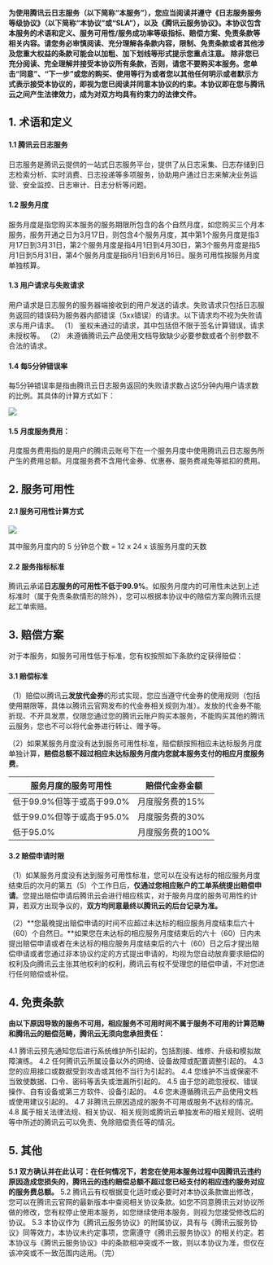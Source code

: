 

**为使用腾讯云日志服务（以下简称“本服务”），您应当阅读并遵守《日志服务服务等级协议》（以下简称“本协议”或“SLA”），以及《腾讯云服务协议》。本协议包含本服务的术语和定义、服务可用性/服务成功率等级指标、赔偿方案、免责条款等相关内容。请您务必审慎阅读、充分理解各条款内容，限制、免责条款或者其他涉及您重大权益的条款可能会以加粗、加下划线等形式提示您重点注意。
除非您已充分阅读、完全理解并接受本协议所有条款，否则，请您不要购买本服务。您单击“同意”、“下一步”或您的购买、使用等行为或者您以其他任何明示或者默示方式表示接受本协议的，即视为您已阅读并同意本协议的约束。本协议即在您与腾讯云之间产生法律效力，成为对双方均具有约束力的法律文件。**


## 1.	术语和定义
#### 1.1 腾讯云日志服务

日志服务是腾讯云提供的一站式日志服务平台，提供了从日志采集、日志存储到日志检索分析、实时消费、日志投递等多项服务，协助用户通过日志来解决业务运营、安全监控、日志审计、日志分析等问题。

#### 1.2 服务月度

服务月度是指您购买本服务的服务期限所包含的各个自然月度，如您购买三个月本服务，服务开通之日为3月17日，则包含4个服务月度，其中第1个服务月度是指3月17日到3月31日，第2个服务月度是指4月1日到4月30日，第3个服务月度是指5月1日到5月31日，第4个服务月度是指6月1日到6月16日。服务可用性按服务月度单独核算。

#### 1.3 用户请求与失败请求
用户请求是日志服务的服务器端接收到的用户发送的请求。失败请求只包括日志服务返回的错误码为服务器内部错误（5xx错误）的请求。以下请求均不视为失败请求与用户请求。
（1）	鉴权未通过的请求，其中包括但不限于签名计算错误，请求未授权等。
（2）	未遵循腾讯云产品使用文档导致缺少必要参数或者个别参数不合法的请求。

#### 1.4 每5分钟错误率

每5分钟错误率是指由腾讯云日志服务返回的失败请求数占这5分钟内用户请求数的比例。其具体的计算方式如下：
 
 ![](https://main.qcloudimg.com/raw/30429c35eae1d7f79a5cf9a3a564f5d0.png)

#### 1.5 月度服务费用：

月度服务费用指的是用户的腾讯云账号下在一个服务月度中使用腾讯云日志服务所产生的费用总额。月度服务费不含用代金券、优惠券、服务费减免等抵扣的费用。


## 2.	服务可用性

#### 2.1	服务可用性计算方式
 ![](https://main.qcloudimg.com/raw/9e2ec145acdbe0f336d3eacffbf02b9d.png)
 
其中服务月度内的 5 分钟总个数 = 12 x 24 x 该服务月度的天数

#### 2.2	服务指标标准

腾讯云承诺**日志服务的可用性不低于99.9%**。如服务月度内的可用性未达到上述标准时（属于免责条款情形的除外），您可以根据本协议中的赔偿方案向腾讯云提起工单索赔。

## 3.	赔偿方案
对于本服务，如服务可用性低于标准，您有权按照如下条款约定获得赔偿：

#### 3.1	赔偿标准

（1）赔偿以腾讯云**发放代金券**的形式实现，您应当遵守代金券的使用规则（包括使用期限等，具体以腾讯云官网发布的代金券相关规则为准）。发放的代金券不能折现、不开具发票，仅限您通过您的腾讯云账户购买本服务，不能购买其他的腾讯云服务，您也不可以将代金券进行转让、赠予等。

（2）如果某服务月度没有达到服务可用性标准，赔偿额按照相应未达标服务月度单独计算，**赔偿总额不超过相应未达标服务月度内您就本服务支付的相应月度服务费**。

| 服务月度的服务可用性         | 赔偿代金券金额     |
| ---------------------------- | ------------------ |
| 低于99.9%但等于或高于99.0%   | 月度服务费的15%  |
| 低于99.0%但等于或高于95.0% | 月度服务费的30%|
| 低于95.0%                | 月度服务费的100% |


#### 3.2	赔偿申请时限

（1）如某服务月度没有达到服务可用性标准，您可以在没有达标的相应服务月度结束后的次月的第五（5）个工作日后，**仅通过您相应账户的工单系统提出赔偿申请**。您提出赔偿申请后腾讯云会进行相应核实，对于服务月度的服务可用性的计算，若双方出现争议的，**双方均同意最终以腾讯云的后台记录为准。**

（2）**您最晚提出赔偿申请的时间不应超过未达标的相应服务月度结束后六十（60）个自然日。**如果您在未达标的相应服务月度结束后的六十（60）日内未提出赔偿申请或者在未达标的相应服务月度结束后的六十（60）日之后才提出赔偿申请或者您通过非本协议约定的方式提出申请的，均视为您自动放弃要求赔偿的权利及向腾讯云主张其他权利的权利，腾讯云有权不受理您的赔偿申请，不对您进行任何赔偿或补偿。

## 4.	免责条款
**由以下原因导致的服务不可用，相应服务不可用时间不属于服务不可用的计算范畴和腾讯云的赔偿范畴，腾讯云无须向您承担责任：**

4.1 腾讯云预先通知您后进行系统维护所引起的，包括割接、维修、升级和模拟故障演练。
4.2 任何腾讯云所属设备以外的网络、设备故障或配置调整引起的。 
4.3 您的应用接口或数据受到攻击或其他不当行为引起的。
4.4 您维护不当或保密不当致使数据、口令、密码等丢失或泄漏所引起的。 
4.5 由于您的疏忽授权、错误操作、自有设备或第三方软件、设备引起的。 
4.6 您未遵循腾讯云产品使用文档或使用建议引起的。 
4.7 非腾讯云原因造成的服务不可用或服务不达标的情况。
4.8 属于相关法律法规、相关协议、相关规则或腾讯云单独发布的相关规则、说明等中所述的腾讯云可以免责、免除赔偿责任等的情况。

## 5.	其他
**5.1	双方确认并在此认可：在任何情况下，若您在使用本服务过程中因腾讯云违约原因造成您损失的，腾讯云的违约赔偿总额不超过您已经支付的相应违约服务对应的服务费总额。**
5.2	腾讯云有权根据变化适时或必要时对本协议条款做出修改，您可以在腾讯云官网的最新版本中查阅相关协议条款。如您不同意腾讯云对协议所做的修改，您有权停止使用本服务，如您继续使用本服务，则视为您接受修改后的协议。
5.3 本协议作为《腾讯云服务协议》的附属协议，具有与《腾讯云服务协议》同等效力，本协议未约定事项，您需遵守《腾讯云服务协议》的相关约定。若本协议与《腾讯云服务协议》中的条款相冲突或不一致，则以本协议为准，但仅在该冲突或不一致范围内适用。（完）

